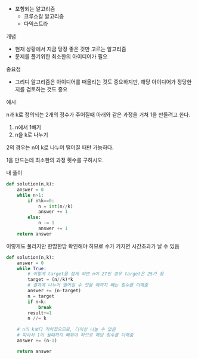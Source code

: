 - 포함되는 알고리즘
    - 크루스칼 알고리즘
    - 다익스트라

개념 

- 현재 상황에서 지금 당장 좋은 것만 고르는 알고리즘
- 문제를 풀기위한 최소한의 아이디어가 필요

중요점

- 그리디 알고리즘은 아이디어를 떠올리는 것도 중요하지만, 해당 아이디어가 정당한지를 검토하는 것도 중요

예시

n과 k로 정의되는 2개의 정수가 주어질때 아래와 같은 과정을 거쳐 1을 만들려고 한다.

1. n에서 1빼기
2. n을 k로 나누기

2의 경우는 n이 k로 나누어 떨어질 때만 가능하다.

1을 만드는데 최소한의 과정 횟수를 구하시오.

내 풀이

```python
def solution(n,k):
	answer = 0
	while n>1:
		if n%k==0:
			n = int(n//k)
			answer += 1
		else:
			n -= 1
			answer += 1
	return answer
```

이렇게도 풀리지만 한땀한땀 확인해야 하므로 수가 커지면 시간초과가 날 수 있음

```python
def solution(n,k):
	answer = 0
	while True:
		# 이렇게 target을 잡게 되면 n이 27인 경우 target은 25가 됨
		target = (n//k)*k
		# 결과에 나누어 떨어질 수 있을 때까지 빼는 횟수를 더해줌
		answer += (n-target)
		n = target
		if n<k:
			break
		result+=1
		n //= k
	
	# n이 k보다 작아졌으므로, 더이상 나눌 수 없음
	# 따라서 1이 될때까지 빼줘야 하므로 해당 횟수를 더해줌
	answer += (n-1)

	return answer
```